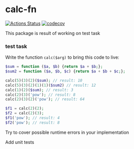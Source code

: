 # calc-fn
[![Actions Status](https://github.com/john-ask-later/calc-fn/workflows/Build/badge.svg)](https://github.com/john-ask-later/calc-fn/actions)
[![codecov](https://codecov.io/gh/john-ask-later/calc-fn/branch/test-github-actions/graph/badge.svg)](https://codecov.io/gh/john-ask-later/calc-fn)

This package is result of working on test task

### test task
Write the function `calc($arg)` to bring this code to live:

~~~php
$sum = function ($a, $b) {return $a + $b;};
$sum2 = function ($a, $b, $c) {return $a + $b + $c;};

calc(5)(3)(2)($sum); // result: 10
calc(5)(3)(2)(1)(1)($sum2) // result: 12
calc(1)(2)($sum); // result: 3
calc(2)(3)('pow'); // result: 8
calc(2)(3)(2)('pow'); // result: 64

$f1 = calc(2)(2);
$f2 = calc(2)(3);
$f1('pow'); // result: 4
$f2('pow'); // result: 8
~~~

Try to cover possible runtime errors in your implementation

Add unit tests

